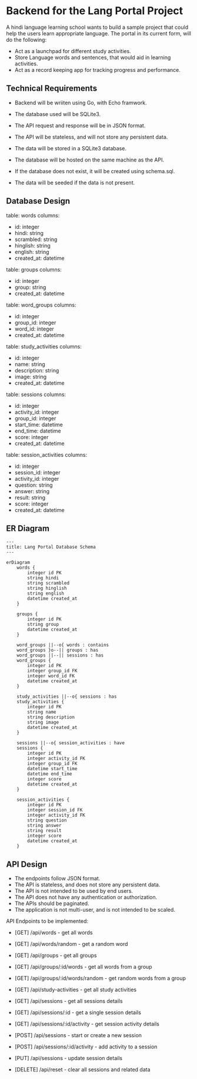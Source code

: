 # Backend for the Lang Portal Project
A hindi language learning school wants to build a sample project that could help the users learn appropriate language.
The portal in its current form, will do the following:
- Act as a launchpad for different study activities.
- Store Language words and sentences, that would aid in learning activities. 
- Act as a record keeping app for tracking progress and performance.

## Technical Requirements
- Backend will be wriiten using Go, with Echo framwork.
- The database used will be SQLite3. 
- The API request and response will be in JSON format.
- The API will be stateless, and will not store any persistent data.

- The data will be stored in a SQLite3 database.
- The database will be hosted on the same machine as the API.
- If the database does not exist, it will be created using schema.sql.
- The data will be seeded if the data is not present.

## Database Design

table: words
columns: 
   - id: integer
   - hindi: string 
   - scrambled: string
   - hinglish: string
   - english: string
   - created_at: datetime

table: groups
columns: 
   - id: integer
   - group: string
   - created_at: datetime

table: word_groups
columns: 
   - id: integer
   - group_id: integer
   - word_id: integer
   - created_at: datetime

table: study_activities
columns: 
   - id: integer
   - name: string 
   - description: string
   - image: string
   - created_at: datetime

table: sessions
columns: 
   - id: integer
   - activity_id: integer
   - group_id: integer
   - start_time: datetime
   - end_time: datetime
   - score: integer
   - created_at: datetime

table: session_activities
columns:
   - id: integer
   - session_id: integer
   - activity_id: integer
   - question: string
   - answer: string
   - result: string
   - score: integer
   - created_at: datetime


## ER Diagram

```mermaid
---
title: Lang Portal Database Schema
---

erDiagram
    words {
        integer id PK
        string hindi
        string scrambled
        string hinglish
        string english
        datetime created_at
    }

    groups {
        integer id PK
        string group
        datetime created_at
    }

    word_groups ||--o{ words : contains
    word_groups }o--|| groups : has
    word_groups ||--|| sessions : has
    word_groups {
        integer id PK
        integer group_id FK
        integer word_id FK
        datetime created_at
    }

    study_activities ||--o{ sessions : has
    study_activities {
        integer id PK
        string name
        string description
        string image
        datetime created_at
    }

    sessions ||--o{ session_activities : have
    sessions {
        integer id PK
        integer activity_id FK
        integer group_id FK
        datetime start_time
        datetime end_time
        integer score
        datetime created_at
    }

    session_activities {
        integer id PK
        integer session_id FK
        integer activity_id FK
        string question
        string answer
        string result
        integer score
        datetime created_at
    }
```


## API Design
- The endpoints follow JSON format.
- The API is stateless, and does not store any persistent data.
- The API is not intended to be used by end users.
- The API does not have any authentication or authorization.
- The APIs should be paginated.
- The application is not multi-user, and is not intended to be scaled.

API Endpoints to be implemented:
- [GET] /api/words - get all words
- [GET] /api/words/random - get a random word
- [GET] /api/groups - get all groups
- [GET] /api/groups/:id/words - get all words from a group
- [GET] /api/groups/:id/words/random - get random words from a group
- [GET] /api/study-activities - get all study activities
- [GET] /api/sessions - get all sessions details
- [GET] /api/sessions/:id - get a single session details
- [GET] /api/sessions/:id/activity - get session activity details

- [POST] /api/sessions - start or create a new session
- [POST] /api/sessions/:id/activity - add activity to a session

- [PUT] /api/sessions - update session details

- [DELETE] /api/reset - clear all sessions and related data
